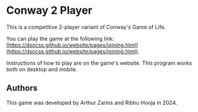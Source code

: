 # Conway 2 Player

This is a competitive 2-player variant of Conway's Game of Life.

You can play the game at the following link: [https://dsocss.github.io/website/pages/joining.html](https://dsocss.github.io/website/pages/joining.html). 

Instructions of how to play are on the game's website. This program works both on desktop and mobile.

## Authors

This game was developed by Arthur Zarins and Ribhu Hooja in 2024.